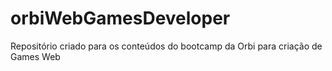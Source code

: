 # orbiWebGamesDeveloper
Repositório criado para os conteúdos do bootcamp da Orbi para criação de Games Web
